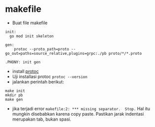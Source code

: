 # makefile
- Buat file makefile

```
init:
  go mod init skeleton

gen:
	protoc --proto_path=proto --go_out=paths=source_relative,plugins=grpc:./pb proto/*/*.proto

.PHONY: init gen
```

- install [protoc](https://grpc.io/docs/protoc-installation/)
- Uji installasi protoc `protoc --version`
- jalankan perintah berikut:

```
make init
mkdir pb
make gen
```

- jika terjadi error `makefile:2: *** missing separator.  Stop.` Hal itu mungkin disebabkan karena copy paste. Pastikan jarak indentasi merupakan tab, bukan spasi. 